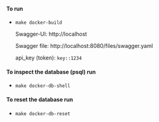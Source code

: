 #### To run 

* `make docker-build`
   
   Swagger-UI: http://localhost
   
   Swagger file: http://localhost:8080/files/swagger.yaml
   
   api_key (token): `key::1234`

#### To inspect the database (psql) run

* `make docker-db-shell`

#### To reset the database run

* `make docker-db-reset`



 